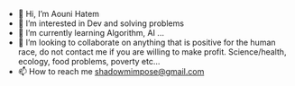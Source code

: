 - 👋 Hi, I’m Aouni Hatem
- 👀 I’m interested in Dev and solving problems
- 🌱 I’m currently learning Algorithm, AI ...
- 💞️ I’m looking to collaborate on anything that is positive for the human race, do not contact me if you are willing to make profit. Science/health, ecology, food problems, poverty etc...
- 📫 How to reach me shadowmimpose@gmail.com
